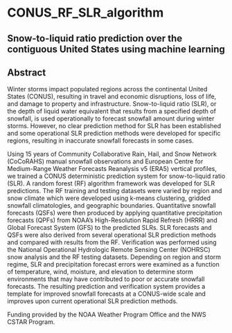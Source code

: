 # CONUS_RF_SLR_algorithm
## Snow-to-liquid ratio prediction over the contiguous United States using machine learning
## Abstract
Winter storms impact populated regions across the continental United States (CONUS), resulting in travel and economic disruptions, loss of life, and damage to property and infrastructure. Snow-to-liquid ratio (SLR), or the depth of liquid water equivalent that results from a specified depth of snowfall, is used operationally to forecast snowfall amount during winter storms. However, no clear prediction method for SLR has been established and some operational SLR prediction methods were developed for specific regions, resulting in inaccurate snowfall forecasts in some cases.

Using 15 years of Community Collaborative Rain, Hail, and Snow Network (CoCoRAHS) manual snowfall observations and European Centre for Medium-Range Weather Forecasts Reanalysis v5 (ERA5) vertical profiles, we trained a CONUS deterministic prediction system for snow-to-liquid ratio (SLR). A random forest (RF) algorithm framework was developed for SLR predictions. The RF training and testing datasets were varied by region and snow climate which were developed using k-means clustering, gridded snowfall climatologies, and geographic boundaries. Quantitative snowfall forecasts (QSFs) were then produced by applying quantitative precipitation forecasts (QPFs) from NOAA’s High-Resolution Rapid Refresh (HRRR) and Global Forecast System (GFS) to the predicted SLRs. SLR forecasts and QSFs were also derived from several operational SLR prediction methods and compared with results from the RF. Verification was performed using the National Operational Hydrologic Remote Sensing Center (NOHRSC) snow analysis and the RF testing datasets. Depending on region and storm regime, SLR and precipitation forecast errors were examined as a function of temperature, wind, moisture, and elevation to determine storm environments that may have contributed to poor or accurate snowfall forecasts. The resulting prediction and verification system provides a template for improved snowfall forecasts at a CONUS-wide scale and improves upon current operational SLR prediction methods.

Funding provided by the NOAA Weather Program Office and the NWS CSTAR Program.
